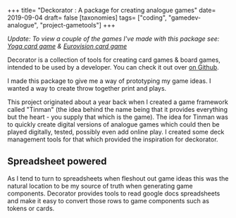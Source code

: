 +++
title= "Deckorator : A package for creating analogue games"
date= 2019-09-04
draft= false
[taxonomies]
tags= ["coding", "gamedev-analogue", "project-gametools"]
+++

_Update: To view a couple of the games I've made with this package see: [Yoga card game](/blog/yoga-game/) & [Eurovision card game](/blog/eurovision-game-2-the-card-game)_

Decorator is a collection of tools for creating card games & board games, intended to be used by a developer. You can check it out over [on Github](https://github.com/jimmyff/deckorator).

I made this package to give me a way of prototyping my game ideas. I wanted a way to create throw together print and plays.

This project originated about a year back when I created a game framework called "Tinman" (the idea behind the name being that it provides everything but the heart - you supply that which is the game). The idea for Tinman was to quickly create digital versions of analogue games which could then be played digitally, tested, possibly even add online play. I created some deck management tools for that which provided the inspiration for deckorator.

## Spreadsheet powered

As I tend to turn to spreadsheets when fleshout out game ideas this was the natural location to be my source of truth when generating game components. Decorator provides tools to read google docs spreadsheets and make it easy to convert those rows to game components such as tokens or cards.  
